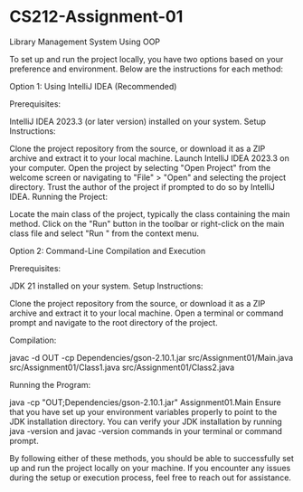 # CS212-Assignment-01
Library Management System Using OOP

To set up and run the project locally, you have two options based on your preference and environment. Below are the instructions for each method:

Option 1: Using IntelliJ IDEA (Recommended)

Prerequisites:

IntelliJ IDEA 2023.3 (or later version) installed on your system.
Setup Instructions:

Clone the project repository from the source, or download it as a ZIP archive and extract it to your local machine.
Launch IntelliJ IDEA 2023.3 on your computer.
Open the project by selecting "Open Project" from the welcome screen or navigating to "File" > "Open" and selecting the project directory.
Trust the author of the project if prompted to do so by IntelliJ IDEA.
Running the Project:

Locate the main class of the project, typically the class containing the main method.
Click on the "Run" button in the toolbar or right-click on the main class file and select "Run <MainClassName>" from the context menu.

Option 2: Command-Line Compilation and Execution

Prerequisites:

JDK 21 installed on your system.
Setup Instructions:

Clone the project repository from the source, or download it as a ZIP archive and extract it to your local machine.
Open a terminal or command prompt and navigate to the root directory of the project.

Compilation:

javac -d OUT -cp Dependencies/gson-2.10.1.jar src/Assignment01/Main.java src/Assignment01/Class1.java src/Assignment01/Class2.java

Running the Program:

java -cp "OUT;Dependencies/gson-2.10.1.jar" Assignment01.Main
Ensure that you have set up your environment variables properly to point to the JDK installation directory. You can verify your JDK installation by running java -version and javac -version commands in your terminal or command prompt.

By following either of these methods, you should be able to successfully set up and run the project locally on your machine. If you encounter any issues during the setup or execution process, feel free to reach out for assistance.
